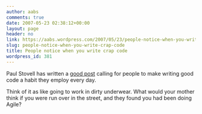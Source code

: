 ```yaml
---
author: aabs
comments: true
date: 2007-05-23 02:38:12+00:00
layout: page
header: no
link: https://aabs.wordpress.com/2007/05/23/people-notice-when-you-write-crap-code/
slug: people-notice-when-you-write-crap-code
title: People notice when you write crap code
wordpress_id: 381
---
```


Paul Stovell has written a [good post](http://www.paulstovell.net/blog/index.php/we-are-what-we-repeatedly-code/) calling for people to make writing good code a habit they employ every day.


Think of it as like going to work in dirty underwear. What would your mother think if you were run over in the street, and they found you had been doing Agile?
